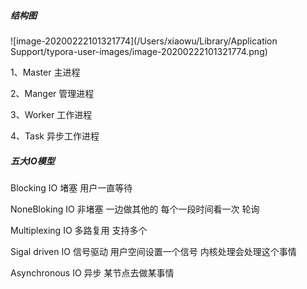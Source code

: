 ##### 结构图

![image-20200222101321774](/Users/xiaowu/Library/Application Support/typora-user-images/image-20200222101321774.png)

1、Master 主进程

2、Manger 管理进程

3、Worker 工作进程

4、Task 异步工作进程



##### 五大IO模型

Blocking IO				堵塞			用户一直等待

NoneBloking IO		非堵塞		一边做其他的 每个一段时间看一次 轮询

Multiplexing IO		多路复用	支持多个

Sigal driven IO			信号驱动		用户空间设置一个信号 内核处理会处理这个事情

Asynchronous IO		异步		 某节点去做某事情



